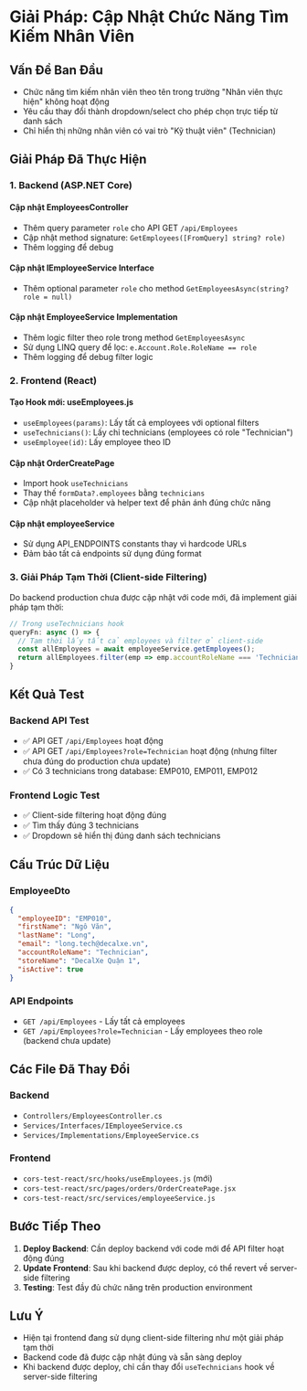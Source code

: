 # Giải Pháp: Cập Nhật Chức Năng Tìm Kiếm Nhân Viên

## Vấn Đề Ban Đầu
- Chức năng tìm kiếm nhân viên theo tên trong trường "Nhân viên thực hiện" không hoạt động
- Yêu cầu thay đổi thành dropdown/select cho phép chọn trực tiếp từ danh sách
- Chỉ hiển thị những nhân viên có vai trò "Kỹ thuật viên" (Technician)

## Giải Pháp Đã Thực Hiện

### 1. Backend (ASP.NET Core)

#### Cập nhật EmployeesController
- Thêm query parameter `role` cho API GET `/api/Employees`
- Cập nhật method signature: `GetEmployees([FromQuery] string? role)`
- Thêm logging để debug

#### Cập nhật IEmployeeService Interface
- Thêm optional parameter `role` cho method `GetEmployeesAsync(string? role = null)`

#### Cập nhật EmployeeService Implementation
- Thêm logic filter theo role trong method `GetEmployeesAsync`
- Sử dụng LINQ query để lọc: `e.Account.Role.RoleName == role`
- Thêm logging để debug filter logic

### 2. Frontend (React)

#### Tạo Hook mới: useEmployees.js
- `useEmployees(params)`: Lấy tất cả employees với optional filters
- `useTechnicians()`: Lấy chỉ technicians (employees có role "Technician")
- `useEmployee(id)`: Lấy employee theo ID

#### Cập nhật OrderCreatePage
- Import hook `useTechnicians`
- Thay thế `formData?.employees` bằng `technicians`
- Cập nhật placeholder và helper text để phản ánh đúng chức năng

#### Cập nhật employeeService
- Sử dụng API_ENDPOINTS constants thay vì hardcode URLs
- Đảm bảo tất cả endpoints sử dụng đúng format

### 3. Giải Pháp Tạm Thời (Client-side Filtering)

Do backend production chưa được cập nhật với code mới, đã implement giải pháp tạm thời:

```javascript
// Trong useTechnicians hook
queryFn: async () => {
  // Tạm thời lấy tất cả employees và filter ở client-side
  const allEmployees = await employeeService.getEmployees();
  return allEmployees.filter(emp => emp.accountRoleName === 'Technician');
}
```

## Kết Quả Test

### Backend API Test
- ✅ API GET `/api/Employees` hoạt động
- ✅ API GET `/api/Employees?role=Technician` hoạt động (nhưng filter chưa đúng do production chưa update)
- ✅ Có 3 technicians trong database: EMP010, EMP011, EMP012

### Frontend Logic Test
- ✅ Client-side filtering hoạt động đúng
- ✅ Tìm thấy đúng 3 technicians
- ✅ Dropdown sẽ hiển thị đúng danh sách technicians

## Cấu Trúc Dữ Liệu

### EmployeeDto
```json
{
  "employeeID": "EMP010",
  "firstName": "Ngô Văn",
  "lastName": "Long",
  "email": "long.tech@decalxe.vn",
  "accountRoleName": "Technician",
  "storeName": "DecalXe Quận 1",
  "isActive": true
}
```

### API Endpoints
- `GET /api/Employees` - Lấy tất cả employees
- `GET /api/Employees?role=Technician` - Lấy employees theo role (backend chưa update)

## Các File Đã Thay Đổi

### Backend
- `Controllers/EmployeesController.cs`
- `Services/Interfaces/IEmployeeService.cs`
- `Services/Implementations/EmployeeService.cs`

### Frontend
- `cors-test-react/src/hooks/useEmployees.js` (mới)
- `cors-test-react/src/pages/orders/OrderCreatePage.jsx`
- `cors-test-react/src/services/employeeService.js`

## Bước Tiếp Theo

1. **Deploy Backend**: Cần deploy backend với code mới để API filter hoạt động đúng
2. **Update Frontend**: Sau khi backend được deploy, có thể revert về server-side filtering
3. **Testing**: Test đầy đủ chức năng trên production environment

## Lưu Ý

- Hiện tại frontend đang sử dụng client-side filtering như một giải pháp tạm thời
- Backend code đã được cập nhật đúng và sẵn sàng deploy
- Khi backend được deploy, chỉ cần thay đổi `useTechnicians` hook về server-side filtering